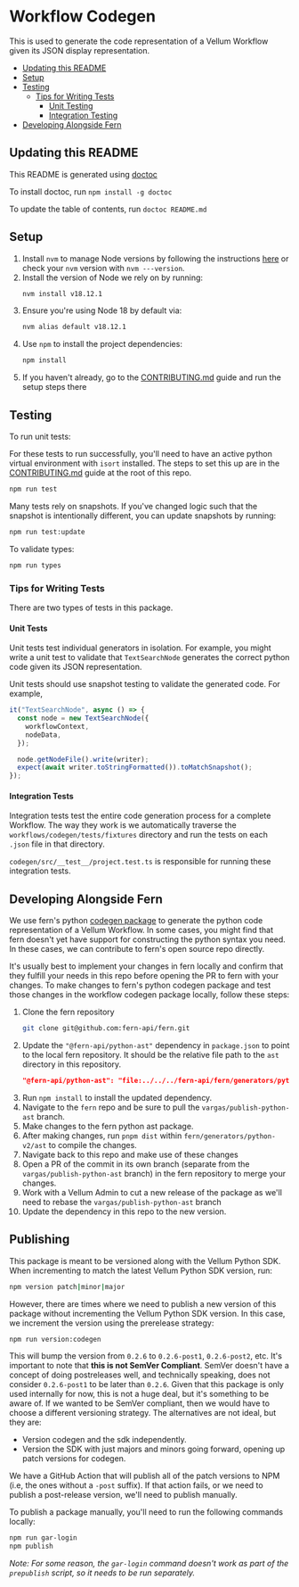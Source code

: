 # Workflow Codegen

This is used to generate the code representation of a Vellum Workflow given its JSON display representation.

<!-- START doctoc generated TOC please keep comment here to allow auto update -->
<!-- DON'T EDIT THIS SECTION, INSTEAD RE-RUN doctoc TO UPDATE -->

- [Updating this README](#updating-this-readme)
- [Setup](#setup)
- [Testing](#testing)
  - [Tips for Writing Tests](#tips-for-writing-tests)
    - [Unit Testing](#unit-testing)
    - [Integration Testing](#integration-testing)
- [Developing Alongside Fern](#developing-alongside-fern)

<!-- END doctoc generated TOC please keep comment here to allow auto update -->

## Updating this README

This README is generated using [doctoc](https://github.com/thlorenz/doctoc)

To install doctoc, run `npm install -g doctoc`

To update the table of contents, run `doctoc README.md`

## Setup

1. Install `nvm` to manage Node versions by following the instructions [here](https://github.com/nvm-sh/nvm) or
   check your `nvm` version with `nvm ---version`.
2. Install the version of Node we rely on by running:
   ```bash
   nvm install v18.12.1
   ```
3. Ensure you're using Node 18 by default via:
   ```bash
   nvm alias default v18.12.1
   ```
4. Use `npm` to install the project dependencies:
   ```bash
   npm install
   ```
5. If you haven't already, go to the [CONTRIBUTING.md](/CONTRIBUTING.md) guide and run the setup steps there

## Testing

To run unit tests:

For these tests to run successfully, you'll need to have an active python virtual environment with `isort` installed.
The steps to set this up are in the [CONTRIBUTING.md](/CONTRIBUTING.md) guide at the root of this repo.

```bash
npm run test
```

Many tests rely on snapshots. If you've changed logic such that the snapshot is intentionally different, you
can update snapshots by running:

```bash
npm run test:update
```

To validate types:

```bash
npm run types
```

### Tips for Writing Tests

There are two types of tests in this package.

#### Unit Tests

Unit tests test individual generators in isolation. For example, you might write a unit test to validate that
`TextSearchNode` generates the correct python code given its JSON representation.

Unit tests should use snapshot testing to validate the generated code. For example,

```typescript
it("TextSearchNode", async () => {
  const node = new TextSearchNode({
    workflowContext,
    nodeData,
  });

  node.getNodeFile().write(writer);
  expect(await writer.toStringFormatted()).toMatchSnapshot();
});
```

#### Integration Tests

Integration tests test the entire code generation process for a complete Workflow. The way they work is we automatically
traverse the `workflows/codegen/tests/fixtures` directory and run the tests on each `.json` file in that directory.

`codegen/src/__test__/project.test.ts` is responsible for running these integration tests.

## Developing Alongside Fern

We use fern's python [codegen package](https://github.com/fern-api/fern/tree/main/generators/python-v2/codegen) to
generate the python code representation of a Vellum Workflow. In some cases, you might find that fern doesn't yet have
support for constructing the python syntax you need. In these cases, we can contribute to fern's open source repo directly.

It's usually best to implement your changes in fern locally and confirm that they fulfill your needs in this repo
before opening the PR to fern with your changes. To make changes to fern's python codegen package and test those
changes in the workflow codegen package locally, follow these steps:

1. Clone the fern repository
   ```bash
   git clone git@github.com:fern-api/fern.git
   ```
2. Update the `"@fern-api/python-ast"` dependency in `package.json` to point to the local fern repository.
   It should be the relative file path to the `ast` directory in this repository.
   ```json
   "@fern-api/python-ast": "file:../../../fern-api/fern/generators/python-v2/ast/lib",
   ```
3. Run `npm install` to install the updated dependency.
4. Navigate to the `fern` repo and be sure to pull the `vargas/publish-python-ast` branch.
5. Make changes to the fern python ast package.
6. After making changes, run `pnpm dist` within `fern/generators/python-v2/ast` to compile the changes.
7. Navigate back to this repo and make use of these changes
8. Open a PR of the commit in its own branch (separate from the `vargas/publish-python-ast` branch) in the fern repository to merge your changes.
9. Work with a Vellum Admin to cut a new release of the package as we'll need to rebase the `vargas/publish-python-ast`
   branch
10. Update the dependency in this repo to the new version.

## Publishing

This package is meant to be versioned along with the Vellum Python SDK. When incrementing to match the latest Vellum Python SDK version, run:

```bash
npm version patch|minor|major
```

However, there are times where we need to publish a new version of this package without incrementing the Vellum Python SDK version. In this case, we increment the version using the prerelease strategy:

```bash
npm run version:codegen
```

This will bump the version from `0.2.6` to `0.2.6-post1`, `0.2.6-post2`, etc. It's important to note that **this is not SemVer Compliant**. SemVer doesn't have a concept of doing postreleases well, and technically speaking, does not consider `0.2.6-post1` to be later than `0.2.6`. Given that this package is only used internally for now, this is not a huge deal, but it's something to be aware of. If we wanted to be SemVer compliant, then we would have to choose a different versioning strategy. The alternatives are not ideal, but they are:

- Version codegen and the sdk independently.
- Version the SDK with just majors and minors going forward, opening up patch versions for codegen.

We have a GitHub Action that will publish all of the patch versions to NPM (i.e, the ones without a `-post` suffix). If that action fails, or we need to publish a post-release version, we'll need to publish manually.

To publish a package manually, you'll need to run the following commands locally:

```bash
npm run gar-login
npm publish
```

_Note: For some reason, the `gar-login` command doesn't work as part of the `prepublish` script, so it needs to be run separately._
